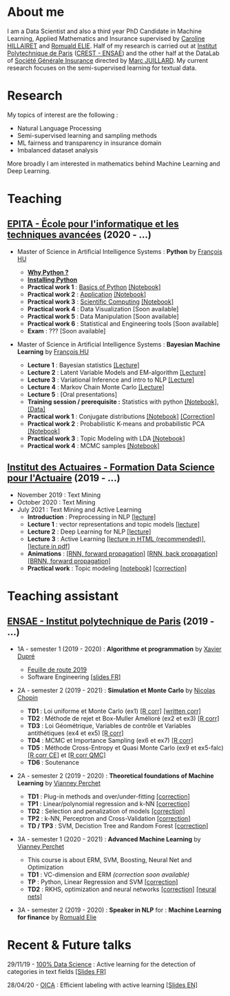 # About me

I am a Data Scientist and also a third year PhD Candidate in Machine Learning, Applied Mathematics and Insurance supervised by [Caroline HILLAIRET](https://sites.google.com/site/carolinehillairet/home) and [Romuald ELIE](https://perso.math.u-pem.fr/elie.romuald/elie.html). Half of my research is carried out at [Institut Polytechnique de Paris](https://www.ip-paris.fr/) ([CREST - ENSAE](http://crest.science/)) and the other half at the DataLab of [Société Générale Insurance](https://www.assurances.societegenerale.com/fr/) directed by [Marc JUILLARD](https://www.researchgate.net/profile/Marc_Juillard). My current research focuses on the semi-supervised learning for textual data.

# Research

My topics of interest are the following :
- Natural Language Processing
- Semi-supervised learning and sampling methods
- ML fairness and transparency in insurance domain
- Imbalanced dataset analysis

More broadly I am interested in mathematics behind Machine Learning and Deep Learning.

# Teaching

## [EPITA - École pour l'informatique et les techniques avancées](https://www.epita.fr/) (2020 - ...)

- Master of Science in Artificial Intelligence Systems : **Python** by [François HU](https://curiousml.github.io/)
  - **[Why Python ?](teaching/why_python.html)**
  - **[Installing Python](teaching/install_python.html)**
  - **Practical work 1** : [Basics of Python](teaching/epita-python/1_introduction_python.html) [[Notebook]](teaching/epita-python/1_introduction_python.ipynb)
  - **Practical work 2** : [Application](teaching/epita-python/2_application_slides.html) [[Notebook]](teaching/epita-python/2_application.ipynb)
  - **Practical work 3** : [Scientific Computing](teaching/epita-python/3_scientific_computing.html) [[Notebook]](teaching/epita-python/3_scientific_computing.ipynb)
  - **Practical work 4** : Data Visualization [Soon available]
  - **Practical work 5** : Data Manipulation [Soon available]
  - **Practical work 6** : Statistical and Engineering tools [Soon available]
  - **Exam** : ??? [Soon available]

- Master of Science in Artificial Intelligence Systems : **Bayesian Machine Learning** by [François HU](https://curiousml.github.io/)
  - **Lecture 1** : Bayesian statistics [[Lecture]](teaching/epita-BML/bayes_1_intro.pdf) 
  - **Lecture 2** : Latent Variable Models and EM-algorithm [[Lecture]](teaching/epita-BML/bayes_2_LVM.pdf) 
  - **Lecture 3** : Variational Inference and intro to NLP [[Lecture]](teaching/epita-BML/bayes_3_VI.pdf) 
  - **Lecture 4** : Markov Chain Monte Carlo [[Lecture]](teaching/epita-BML/bayes_4_MCMC.pdf) 
  - **Lecture 5** : [Oral presentations]
  - **Training session / prerequisite :** Statistics with python [[Notebook]](teaching/epita-BML/bayes_intro_statistics.ipynb), [[Data]](teaching/epita-BML/defra_consumption.csv)
  - **Practical work 1** : Conjugate distributions [[Notebook]](teaching/epita-BML/conjugate_prior.ipynb) [[Correction]](teaching/epita-BML/conjugate_prior_corr.html)
  - **Practical work 2** : Probabilistic K-means and probabilistic PCA [[Notebook]](teaching/epita-BML/latent_variable_models.ipynb)
  - **Practical work 3** : Topic Modeling with LDA [[Notebook]](teaching/epita-BML/topic_modeling_lda.ipynb)
  - **Practical work 4** : MCMC samples [[Notebook]](teaching/epita-BML/mcmc_gaussian.ipynb)

## [Institut des Actuaires - Formation Data Science pour l'Actuaire](https://www.institutdesactuaires.com/article/dsa-1123) (2019 - ...)
- November 2019 : Text Mining
- October 2020 : Text Mining
- July 2021 : Text Mining and Active Learning
  - **Introduction** : Preprocessing in NLP [[lecture]](teaching/DSA/dsa_nlp_introduction.pdf)
  - **Lecture 1** : vector representations and topic models [[lecture]](teaching/DSA/dsa_nlp_lecture1.pdf)
  - **Lecture 2** : Deep Learning for NLP [[lecture]](teaching/DSA/dsa_nlp_lecture2.pdf)
  - **Lecture 3** : Active Learning [[lecture in HTML (recommended)]](teaching/DSA/Annotations.html), [[lecture in pdf]](teaching/DSA/dsa_nlp_lecture3.pdf)
  - **Animations** : [[RNN, forward propagation]](teaching/DSA/RNNforward.html) [[RNN, back propagation]](teaching/DSA/RNNbackprop.html) [[BRNN, forward propagation]](teaching/DSA/BRNNforward.html)
  - **Practical work** : Topic modeling [[notebook]](teaching/DSA/dsa_nlp_tp.ipynb) [[correction]](teaching/DSA/dsa_nlp_tp_corr.html)

# Teaching assistant

## [ENSAE - Institut polytechnique de Paris](https://www.ensae.fr/) (2019 - ...)

- 1A - semester 1 (2019 - 2020) : **Algorithme et programmation** by [Xavier Dupré](http://www.xavierdupre.fr/)
  - [Feuille de route 2019](http://www.xavierdupre.fr/app/ensae_teaching_cs/helpsphinx3/questions/route_1A_2019.html#l-feuille-de-route-2019-1a)
  - Software Engineering [[slides FR]](teaching/1A-info/genie_logiciel_slides.html)

- 2A - semester 2 (2019 - 2021) : **Simulation et Monte Carlo** by [Nicolas Chopin](https://sites.google.com/site/nicolaschopinstatistician/)
  - **TD1** : Loi uniforme et Monte Carlo (ex1) [[R corr]](teaching/2A-monte-carlo/TD1_corr.R) [[written corr]](teaching/2A-monte-carlo/TD1_MC.pdf) 
  - **TD2** : Méthode de rejet et Box-Muller Amélioré (ex2 et ex3) [[R corr]](teaching/2A-monte-carlo/TD2_code_corr.html)
  - **TD3** : Loi Géométrique, Variables de contrôle et Variables antithétiques (ex4 et ex5) [[R corr]](teaching/2A-monte-carlo/TD3_code_corr.html) 
  - **TD4** : MCMC et Importance Sampling (ex6 et ex7) [[R corr]](teaching/2A-monte-carlo/TD4_code_corr.html)
  - **TD5** : Méthode Cross-Entropy et Quasi Monte Carlo (ex9 et ex5-falc) [[R corr CE]](teaching/2A-monte-carlo/TD5_code_corr.html) et [[R corr QMC]](teaching/2A-monte-carlo/quasi_monte_carlo.Rmd)
  - **TD6** : Soutenance
  
  
- 2A - semester 2 (2019 - 2020) : **Theoretical foundations of Machine Learning** by [Vianney Perchet](https://sites.google.com/site/vianneyperchet/)
  - **TD1** : Plug-in methods and over/under-fitting [[correction]](teaching/2A-machine-learning/TD1_Intro_ML_Corrig_.pdf)
  - **TP1** : Linear/polynomial regression and k-NN [[correction]](teaching/2A-machine-learning/TD1_TP1_corr.html)
  - **TD2** : Selection and penalization of models [[correction]](teaching/2A-machine-learning/correction_TD2.pdf)
  - **TP2** : k-NN, Perceptron and Cross-Validation [[correction]](teaching/2A-machine-learning/TP2_corr.html)
  - **TD / TP3** : SVM, Decistion Tree and Random Forest [[correction]](teaching/2A-machine-learning/TP3_corr.html)


- 3A - semester 1 (2020 - 2021) : **Advanced Machine Learning** by [Vianney Perchet](https://sites.google.com/site/vianneyperchet/)
  - This course is about ERM, SVM, Boosting, Neural Net and Optimization
  - **TD1** : VC-dimension and ERM *(correction soon available)*
  - **TP** : Python, Linear Regression and SVM [[correction]](teaching/3A-advanced-machine-learning/tp_advanced_machine_learning.html)
  - **TD2** : RKHS, optimization and neural networks [[correction]](teaching/3A-advanced-machine-learning/aml_td2_raw_correction.pdf) [[neural nets]](teaching/3A-advanced-machine-learning/aml_neural_nets.html)

- 3A - semester 2 (2019 - 2020) : **Speaker in NLP** for : **Machine Learning for finance** by [Romuald Elie](https://perso.math.u-pem.fr/elie.romuald/elie.html)


# Recent & Future talks

29/11/19 - [100% Data Science](https://www.institutdesactuaires.com/se-documenter/supports-des-presentations/100-data-science-128) : Active learning for the detection of categories in text fields [[Slides FR]](talks/100DS.pdf)

28/04/20 - [OICA](https://oica.univ-lyon1.fr/) : Efficient labeling with active learning [[Slides EN]](talks/HU_OICA_slides.pdf)


